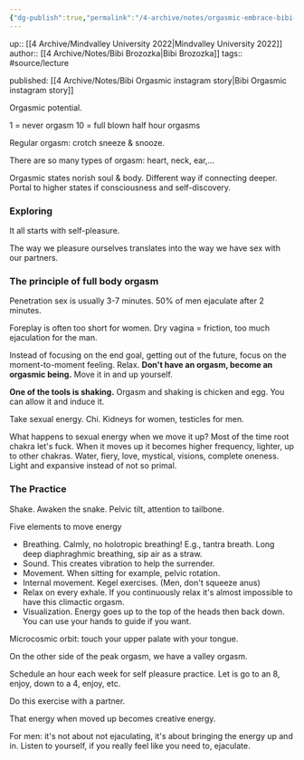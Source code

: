 ```yaml
---
{"dg-publish":true,"permalink":"/4-archive/notes/orgasmic-embrace-bibi-brozozka/"}
---
```



up:: [[4 Archive/Mindvalley University 2022\|Mindvalley University 2022]]
author:: [[4 Archive/Notes/Bibi Brozozka\|Bibi Brozozka]]
tags:: #source/lecture 

published: [[4 Archive/Notes/Bibi Orgasmic instagram story\|Bibi Orgasmic instagram story]]

Orgasmic potential.

1 = never orgasm
10 = full blown half hour orgasms

Regular orgasm: crotch sneeze & snooze.

There are so many types of orgasm: heart, neck, ear,…

Orgasmic states norish soul & body. Different way if connecting deeper. Portal to higher states if consciousness and self-discovery.

### Exploring
It all starts with self-pleasure.

The way we pleasure ourselves translates into the way we have sex with our partners.

### The principle of full body orgasm
Penetration sex is usually 3-7 minutes. 50% of men ejaculate after 2 minutes.

Foreplay is often too short for women. Dry vagina = friction, too much ejaculation for the man.

Instead of focusing on the end goal, getting out of the future, focus on the moment-to-moment feeling. Relax. **Don't have an orgasm, become an orgasmic being.** Move it in and up yourself.

**One of the tools is shaking.** Orgasm and shaking is chicken and egg. You can allow it and induce it.

Take sexual energy. Chi. Kidneys for women, testicles for men.

What happens to sexual energy when we move it up? Most of the time root chakra let's fuck. When it moves up it becomes higher frequency, lighter, up to other chakras. Water, fiery, love, mystical, visions, complete oneness. Light and expansive instead of not so primal.

### The Practice
Shake.
Awaken the snake. Pelvic tilt, attention to tailbone.

Five elements to move energy
- Breathing. Calmly, no holotropic breathing! E.g., tantra breath. Long deep diaphraghmic breathing, sip air as a straw.
- Sound. This creates vibration to help the surrender.
- Movement. When sitting for example, pelvic rotation.
- Internal movement. Kegel exercises. (Men, don't squeeze anus)
- Relax on every exhale. If you continuously relax it's almost impossible to have this climactic orgasm.
- Visualization. Energy goes up to the top of the heads then back down. You can use your hands to guide if you want.

Microcosmic orbit: touch your upper palate with your tongue.

On the other side of the peak orgasm, we have a valley orgasm.

Schedule an hour each week for self pleasure practice. Let is go to an 8, enjoy, down to a 4, enjoy, etc.

Do this exercise with a partner.

That energy when moved up becomes creative energy.

For men: it's not about not ejaculating, it's about bringing the energy up and in. Listen to yourself, if you really feel like you need to, ejaculate.

